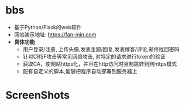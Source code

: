 # bbs
- 基于Python/Flask的web软件
- 网站演示地址: https://fan-min.com
- **具体功能**
    - 用户登录/注册, 上传头像,发表主题/回复,发表博客/评论,邮件找回密码
    - 针对CRSF攻击等常见网络攻击, 对特定的请求进行token的验证
    - 获取CA，使网站https化，并且在http访问时强制跳转到到https模式
    - 配有自定义的脚本,能够把程序自动部署到服务器上

# ScreenShots
